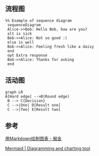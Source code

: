 ## 流程图



```mermaid
%% Example of sequence diagram
 sequenceDiagram
 Alice->>Bob: Hello Bob, how are you?
 alt is sick
 Bob->>Alice: Not so good :(
 else is well
 Bob->>Alice: Feeling fresh like a daisy
 end
 opt Extra response
 Bob->>Alice: Thanks for asking
 end
```



## 活动图



```mermaid
graph LR
A[Hard edge] -->B(Round edge)
 B --> C{Decision}
 C -->|One| D[Result one]
 C -->|Two| E[Result two]
```









## 参考

[用Markdown绘制图表 - 掘金](https://juejin.cn/post/6893436635476819982)

[Mermaid | Diagramming and charting tool](http://mermaid-js.github.io/mermaid/#/)
